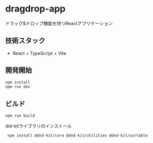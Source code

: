 # dragdrop-app

ドラッグ&ドロップ機能を持つReactアプリケーション

## 技術スタック

- React + TypeScript + Vite


## 開発開始

```bash
npm install
npm run dev
```

## ビルド

```bash
npm run build
```


did-kitライブラリのインストール
```bash
 npm install @dnd-kit/core @dnd-kit/utilities @dnd-kit/sortable
```
